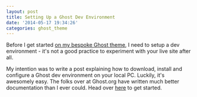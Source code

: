 ```yaml
---
layout: post
title: Setting Up a Ghost Dev Environment
date: '2014-05-17 19:34:26'
categories: ghost_theme
---
```


Before I get started [on my bespoke Ghost theme](/getting-to-grips-with-ghost-themes/), I need to setup a dev environment - it's not a good practice to experiment with your live site after all.

My intention was to write a post explaining how to download, install and configure a Ghost dev environment on your local PC. Luckily, it's awesomely easy. The folks over at Ghost.org have written much better documentation than I ever could. Head over <a href="http://docs.ghost.org/installation/" target="_blank">here</a> to get started.